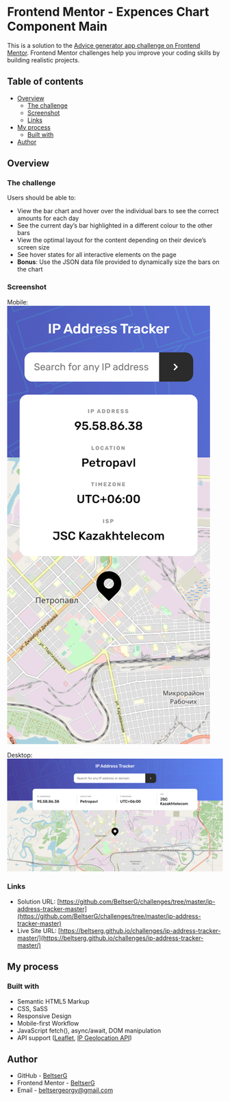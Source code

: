 # Frontend Mentor - Expences Chart Component Main

This is a solution to the [Advice generator app challenge on Frontend Mentor](https://www.frontendmentor.io/challenges/advice-generator-app-QdUG-13db). Frontend Mentor challenges help you improve your coding skills by building realistic projects.

## Table of contents

- [Overview](#overview)
  - [The challenge](#the-challenge)
  - [Screenshot](#screenshot)
  - [Links](#links)
- [My process](#my-process)
  - [Built with](#built-with)
- [Author](#author)

## Overview

### The challenge

Users should be able to:

- View the bar chart and hover over the individual bars to see the correct amounts for each day
- See the current day’s bar highlighted in a different colour to the other bars
- View the optimal layout for the content depending on their device’s screen size
- See hover states for all interactive elements on the page
- **Bonus**: Use the JSON data file provided to dynamically size the bars on the chart

### Screenshot

Mobile:  
![](./screenshots/mobile.png)

Desktop:  
![](./screenshots/desktop.png)

### Links

- Solution URL: [https://github.com/BeltserG/challenges/tree/master/ip-address-tracker-master](https://github.com/BeltserG/challenges/tree/master/ip-address-tracker-master)
- Live Site URL: [https://beltserg.github.io/challenges/ip-address-tracker-master/](https://beltserg.github.io/challenges/ip-address-tracker-master/)

## My process

### Built with

- Semantic HTML5 Markup
- CSS, SaSS
- Responsive Design
- Mobile-first Workflow
- JavaScript fetch(), async/await, DOM manipulation
- API support ([Leaflet](https://leafletjs.com/), [IP Geolocation API](https://geo.ipify.org/))

## Author

- GitHub - [BeltserG](https://github.com/BeltserG)
- Frontend Mentor - [BeltserG](https://www.frontendmentor.io/profile/BeltserG)
- Email - beltsergeorgy@gmail.com
